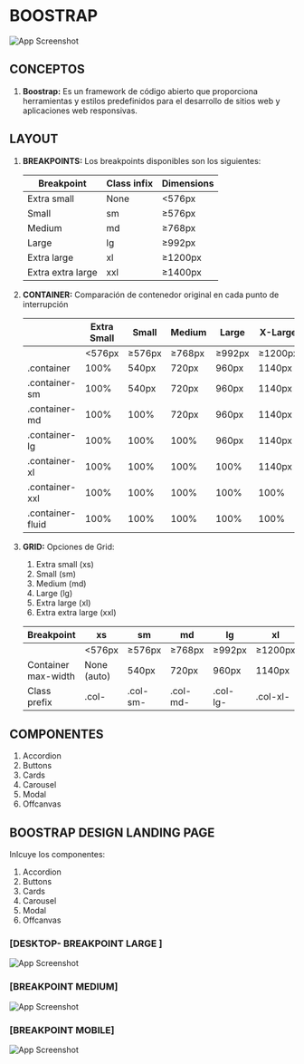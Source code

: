 # BOOSTRAP

![App Screenshot](https://www.isbrasil.info/blog/_images/blog/destaques/2017/02/27/ainda-falta-a-imagem-que-esta-no-email-o-que-e-bootstrap_5a6d273c5b86b95c50aaf6e04941affa.webp)

## <h2>CONCEPTOS</h2>

1. **Boostrap:** Es un framework de código abierto que proporciona herramientas y estilos predefinidos para el desarrollo de sitios web y aplicaciones web responsivas.

## <h2 >LAYOUT</h2>

1. **BREAKPOINTS:**
Los breakpoints disponibles son los siguientes: 

    | Breakpoint           | Class infix | Dimensions  |
    |----------------------|-------------|-------------|
    | Extra small          | None        | <576px      |
    | Small                | sm          | ≥576px      |
    | Medium               | md          | ≥768px      |
    | Large                | lg          | ≥992px      |
    | Extra large          | xl          | ≥1200px     |
    | Extra extra large    | xxl         | ≥1400px     |


   
2. **CONTAINER:**
Comparación de contenedor original en cada punto de interrupción

    |                   | Extra Small | Small | Medium | Large | X-Large | XX-Large |
    |-------------------|-------------|-------|--------|-------|---------|----------|
    |                   | <576px      | ≥576px| ≥768px | ≥992px| ≥1200px | ≥1400px  |
    | .container        | 100%        | 540px | 720px  | 960px | 1140px  | 1320px   |
    | .container-sm     | 100%        | 540px | 720px  | 960px | 1140px  | 1320px   |
    | .container-md     | 100%        | 100%  | 720px  | 960px | 1140px  | 1320px   |
    | .container-lg     | 100%        | 100%  | 100%   | 960px | 1140px  | 1320px   |
    | .container-xl     | 100%        | 100%  | 100%   | 100%  | 1140px  | 1320px   |
    | .container-xxl    | 100%        | 100%  | 100%   | 100%  | 100%    | 1320px   |
    | .container-fluid  | 100%        | 100%  | 100%   | 100%  | 100%    | 100%     |

3. **GRID:**
    Opciones de Grid:
    
    1. Extra small (xs)
    2. Small (sm)
    3. Medium (md)
    4. Large (lg)
    5. Extra large (xl)
    6. Extra extra large (xxl)


    | Breakpoint | xs         | sm         | md         | lg         | xl         | xxl        |
    |------------|------------|------------|------------|------------|------------|------------|
    |            | <576px    | ≥576px    | ≥768px    | ≥992px    | ≥1200px   | ≥1400px   |
    | Container max-width | None (auto) | 540px      | 720px      | 960px      | 1140px     | 1320px     |
    | Class prefix | .col-      | .col-sm-   | .col-md-   | .col-lg-   | .col-xl-   | .col-xxl-  |


## <h2>COMPONENTES </h2>

1. Accordion
2. Buttons
3. Cards
4. Carousel
5. Modal
6. Offcanvas




## <h2>BOOSTRAP DESIGN LANDING PAGE</h2>

Inlcuye los componentes:
1. Accordion
2. Buttons
3. Cards
4. Carousel
5. Modal
6. Offcanvas


### <h3>[DESKTOP- BREAKPOINT LARGE ]</h3> 

 ![App Screenshot](https://i.ibb.co/wKP80yN/Boostrap-desktop.png)

### <h3>[BREAKPOINT MEDIUM]</h3> 

 ![App Screenshot](https://i.ibb.co/HGBJGcg/boostrap-md.png)


### <h3>[BREAKPOINT MOBILE]</h3> 

 ![App Screenshot](https://i.ibb.co/QYQGhZM/Bootstrap-mobile-127-0-0-1.png)

 